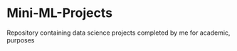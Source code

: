 # Mini-ML-Projects
Repository containing data science projects completed by me for academic, purposes

